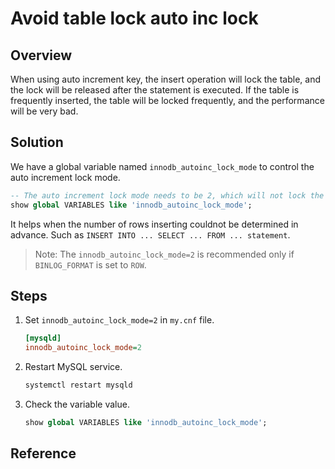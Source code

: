 # Avoid table lock auto inc lock

## Overview

When using auto increment key, the insert operation will lock the table, and the lock will be released after the statement is executed. If the table is frequently inserted, the table will be locked frequently, and the performance will be very bad.

## Solution

We have a global variable named `innodb_autoinc_lock_mode` to control the auto increment lock mode.

```sql
-- The auto increment lock mode needs to be 2, which will not lock the table when inserting
show global VARIABLES like 'innodb_autoinc_lock_mode';
```

It helps when the number of rows inserting couldnot be determined in advance. Such as `INSERT INTO ... SELECT ... FROM ... statement`.

> Note: The `innodb_autoinc_lock_mode=2` is recommended only if `BINLOG_FORMAT` is set to `ROW`.

## Steps

1. Set `innodb_autoinc_lock_mode=2` in `my.cnf` file.

   ```ini
   [mysqld]
   innodb_autoinc_lock_mode=2
   ```

2. Restart MySQL service.

   ```bash
   systemctl restart mysqld
   ```

3. Check the variable value.

   ```sql
   show global VARIABLES like 'innodb_autoinc_lock_mode';
   ```

## Reference
